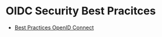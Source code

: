 # OIDC Security Best Pracitces

- [Best Practices OpenID Connect](https://ldapwiki.com/wiki/Best%20Practices%20OpenID%20Connect)
